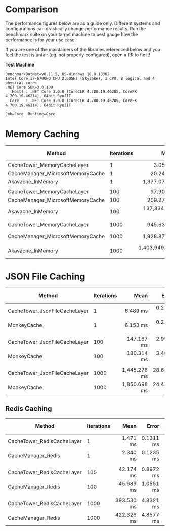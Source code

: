# Comparison

The performance figures below are as a guide only. Different systems and configurations can drastically change performance results.
Run the benchmark suite on your target machine to best gauge how the performance is for your use case.

If you are one of the maintainers of the libraries referenced below and you feel the test is unfair (eg. not properly configured), open a PR to fix it!

**Test Machine**

```
BenchmarkDotNet=v0.11.5, OS=Windows 10.0.18362
Intel Core i7-6700HQ CPU 2.60GHz (Skylake), 1 CPU, 8 logical and 4 physical cores
.NET Core SDK=3.0.100
  [Host] : .NET Core 3.0.0 (CoreCLR 4.700.19.46205, CoreFX 4.700.19.46214), 64bit RyuJIT
  Core   : .NET Core 3.0.0 (CoreCLR 4.700.19.46205, CoreFX 4.700.19.46214), 64bit RyuJIT

Job=Core  Runtime=Core
```

# Memory Caching

|                            Method | Iterations |             Mean |         Error |        StdDev |    Ratio | RatioSD |      Gen 0 |      Gen 1 | Gen 2 |  Allocated |
|---------------------------------- |----------- |-----------------:|--------------:|--------------:|---------:|--------:|-----------:|-----------:|------:|-----------:|
|       CacheTower_MemoryCacheLayer |          1 |         3.054 us |     0.0304 us |     0.0284 us |     1.00 |    0.00 |     0.7820 |          - |     - |     2.4 KB |
| CacheManager_MicrosoftMemoryCache |          1 |        20.241 us |     0.2066 us |     0.1933 us |     6.63 |    0.07 |     2.4719 |     1.2207 |     - |    7.66 KB |
|                 Akavache_InMemory |          1 |     1,377.079 us |    10.2108 us |     9.0516 us |   450.89 |    6.15 |    19.5313 |     9.7656 |     - |   63.62 KB |
|                                   |            |                  |               |               |          |         |            |            |       |            |
|       CacheTower_MemoryCacheLayer |        100 |        97.900 us |     0.6145 us |     0.5748 us |     1.00 |    0.00 |    17.0898 |          - |     - |   52.67 KB |
| CacheManager_MicrosoftMemoryCache |        100 |       209.274 us |     1.2602 us |     1.0523 us |     2.14 |    0.02 |    10.9863 |     3.6621 |     - |   33.97 KB |
|                 Akavache_InMemory |        100 |   137,334.057 us |   957.2473 us |   895.4097 us | 1,402.85 |   12.22 |  2000.0000 |  1000.0000 |     - | 6364.58 KB |
|                                   |            |                  |               |               |          |         |            |            |       |            |
|       CacheTower_MemoryCacheLayer |       1000 |       945.631 us |    13.1357 us |    11.6445 us |     1.00 |    0.00 |   166.0156 |          - |     - |   509.7 KB |
| CacheManager_MicrosoftMemoryCache |       1000 |     1,928.871 us |    24.4260 us |    22.8481 us |     2.04 |    0.04 |    85.9375 |          - |     - |  273.16 KB |
|                 Akavache_InMemory |       1000 | 1,403,949.033 us | 9,306.6741 us | 8,705.4687 us | 1,485.49 |   23.32 | 20000.0000 | 10000.0000 |     - | 63594.5 KB |

# JSON File Caching

|                        Method | Iterations |         Mean |      Error |     StdDev | Ratio | RatioSD |      Gen 0 | Gen 1 | Gen 2 |   Allocated |
|------------------------------ |----------- |-------------:|-----------:|-----------:|------:|--------:|-----------:|------:|------:|------------:|
| CacheTower_JsonFileCacheLayer |          1 |     6.489 ms |  0.2167 ms |  0.9008 ms |  1.00 |    0.00 |          - |     - |     - |    14.42 KB |
|                   MonkeyCache |          1 |     6.153 ms |  0.2143 ms |  0.9050 ms |  0.97 |    0.20 |          - |     - |     - |    65.81 KB |
|                               |            |              |            |            |       |         |            |       |       |             |
| CacheTower_JsonFileCacheLayer |        100 |   147.167 ms |  2.9970 ms |  8.2546 ms |  1.00 |    0.00 |          - |     - |     - |       14 KB |
|                   MonkeyCache |        100 |   180.314 ms |  3.4049 ms |  3.3440 ms |  1.24 |    0.06 |  1000.0000 |     - |     - |  4379.57 KB |
|                               |            |              |            |            |       |         |            |       |       |             |
| CacheTower_JsonFileCacheLayer |       1000 | 1,445.278 ms | 28.6562 ms | 55.2107 ms |  1.00 |    0.00 |  9000.0000 |     - |     - |       14 KB |
|                   MonkeyCache |       1000 | 1,850.698 ms | 24.4773 ms | 22.8961 ms |  1.28 |    0.06 | 14000.0000 |     - |     - | 43596.71 KB |

## Redis Caching

|                     Method | Iterations |       Mean |     Error |    StdDev |     Median | Ratio | RatioSD |     Gen 0 | Gen 1 | Gen 2 |  Allocated |
|--------------------------- |----------- |-----------:|----------:|----------:|-----------:|------:|--------:|----------:|------:|------:|-----------:|
| CacheTower_RedisCacheLayer |          1 |   1.471 ms | 0.1311 ms | 0.3761 ms |   1.408 ms |  1.00 |    0.00 |         - |     - |     - |     4.2 KB |
|         CacheManager_Redis |          1 |   2.340 ms | 0.1235 ms | 0.3523 ms |   2.340 ms |  1.70 |    0.52 |         - |     - |     - |   22.77 KB |
|                            |            |            |           |           |            |       |         |           |       |       |            |
| CacheTower_RedisCacheLayer |        100 |  42.174 ms | 0.8972 ms | 2.4711 ms |  41.323 ms |  1.00 |    0.00 |         - |     - |     - |     3.8 KB |
|         CacheManager_Redis |        100 |  45.689 ms | 1.0551 ms | 3.0611 ms |  44.689 ms |  1.09 |    0.08 |         - |     - |     - |  399.34 KB |
|                            |            |            |           |           |            |       |         |           |       |       |            |
| CacheTower_RedisCacheLayer |       1000 | 393.530 ms | 4.8321 ms | 4.0350 ms | 394.228 ms |  1.00 |    0.00 | 1000.0000 |     - |     - |    3.93 KB |
|         CacheManager_Redis |       1000 | 422.326 ms | 4.8577 ms | 4.5439 ms | 421.350 ms |  1.07 |    0.02 | 1000.0000 |     - |     - | 3824.77 KB |